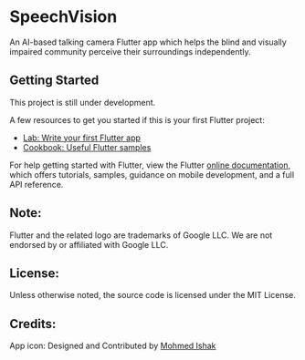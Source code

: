 # SpeechVision

An AI-based talking camera Flutter app which helps the blind and visually impaired community perceive their surroundings independently.

## Getting Started

This project is still under development.

A few resources to get you started if this is your first Flutter project:

- [Lab: Write your first Flutter app](https://flutter.dev/docs/get-started/codelab)
- [Cookbook: Useful Flutter samples](https://flutter.dev/docs/cookbook)

For help getting started with Flutter, view the Flutter 
[online documentation](https://flutter.dev/docs), which offers tutorials,
samples, guidance on mobile development, and a full API reference.

## Note:

Flutter and the related logo are trademarks of Google LLC. We are not endorsed by or affiliated with Google LLC.

## License:

Unless otherwise noted, the source code is licensed under the MIT License.

## Credits:

App icon: Designed and Contributed by [Mohmed Ishak](https://github.com/ishakmohmed)
